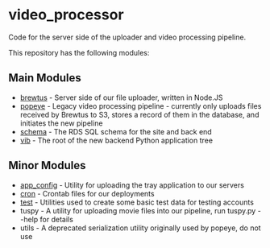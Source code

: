 video_processor
===============

Code for the server side of the uploader and video processing
pipeline.

This repository has the following modules:

Main Modules
------------
* [brewtus](./brewtus/README.md) - Server side of our file uploader, written in Node.JS
* [popeye](./popeye/README.md) - Legacy video processing pipeline - currently only uploads files received by Brewtus to S3, stores a record of them in the database, and initiates the new pipeline
* [schema](./schema/README.md) - The RDS SQL schema for the site and back end
* [vib](./vib/README.md) - The root of the new backend Python application tree

Minor Modules
-------------

* [app_config](https://github.com/viblio/video_processor/wiki/Uploading-the-tray-app) - Utility for uploading the tray application to our servers
* [cron](./cron/README.md) - Crontab files for our deployments
* [test](https://github.com/viblio/video_processor/wiki/Create-Test-Data) - Utilities used to create some basic test data for testing accounts
* tuspy - A utility for uploading movie files into our pipeline, run tuspy.py --help for details
* utils - A deprecated serialization utility originally used by popeye, do not use

